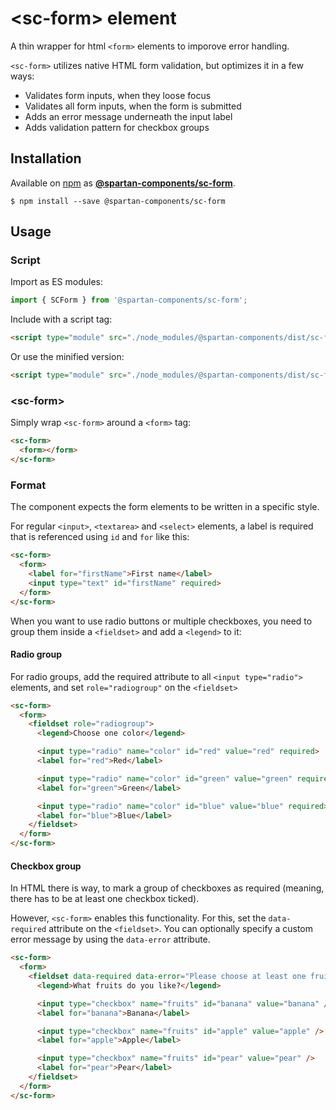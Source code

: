# &lt;sc-form&gt; element

A thin wrapper for html `<form>` elements to imporove error handling.

`<sc-form>` utilizes native HTML form validation, but optimizes it in a few ways:

- Validates form inputs, when they loose focus
- Validates all form inputs, when the form is submitted
- Adds an error message underneath the input label
- Adds validation pattern for checkbox groups

## Installation
Available on [npm](https://www.npmjs.com/) as [**@spartan-components/sc-form**](https://www.npmjs.com/package/@spartan-components/sc-form).

```
$ npm install --save @spartan-components/sc-form
```

## Usage

### Script

Import as ES modules:

```js
import { SCForm } from '@spartan-components/sc-form';
```

Include with a script tag:

```html
<script type="module" src="./node_modules/@spartan-components/dist/sc-form.js"></script>
```

Or use the minified version:

```html
<script type="module" src="./node_modules/@spartan-components/dist/sc-form.min.js"></script>
```

### &lt;sc-form&gt;

Simply wrap `<sc-form>` around a `<form>` tag:

```html
<sc-form>
  <form></form>
</sc-form>
```

### Format

The component expects the form elements to be written in a specific style.

For regular `<input>`, `<textarea>` and `<select>` elements, a label is required that is referenced using `id` and `for` like this:

```html
<sc-form>
  <form>
    <label for="firstName">First name</label>
    <input type="text" id="firstName" required>
  </form>
</sc-form>
```

When you want to use radio buttons or multiple checkboxes, you need to group them inside a `<fieldset>` and add a `<legend>` to it:

#### Radio group

For radio groups, add the required attribute to all `<input type="radio">` elements, and set `role="radiogroup"` on the `<fieldset>`

```html
<sc-form>
  <form>
    <fieldset role="radiogroup">
      <legend>Choose one color</legend>

      <input type="radio" name="color" id="red" value="red" required>
      <label for="red">Red</label>

      <input type="radio" name="color" id="green" value="green" required>
      <label for="green">Green</label>

      <input type="radio" name="color" id="blue" value="blue" required>
      <label for="blue">Blue</label>
    </fieldset>
  </form>
</sc-form>
```

#### Checkbox group

In HTML there is way, to mark a group of checkboxes as required (meaning, there has to be at least one checkbox ticked).

However, `<sc-form>` enables this functionality. For this, set the `data-required` attribute on the `<fieldset>`. You can optionally specify a custom error message by using the `data-error` attribute.

```html
<sc-form>
  <form>
    <fieldset data-required data-error="Please choose at least one fruit">
      <legend>What fruits do you like?</legend>

      <input type="checkbox" name="fruits" id="banana" value="banana" />
      <label for="banana">Banana</label>

      <input type="checkbox" name="fruits" id="apple" value="apple" />
      <label for="apple">Apple</label>

      <input type="checkbox" name="fruits" id="pear" value="pear" />
      <label for="pear">Pear</label>
    </fieldset>
  </form>
</sc-form>
```
